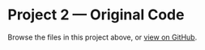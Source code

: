 # Project 2 — Original Code
Browse the files in this project above, or [view on GitHub](https://github.com/sjirianda/sjirianda.github.io/tree/main/original/Project2).
